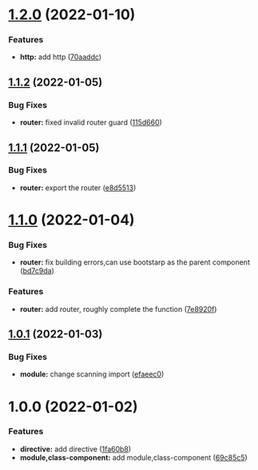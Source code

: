 # [1.2.0](https://github.com/JinghuiS/evil-vue/compare/v1.1.2...v1.2.0) (2022-01-10)


### Features

* **http:** add http ([70aaddc](https://github.com/JinghuiS/evil-vue/commit/70aaddcfa718109007ea504dfa5e3d925a1cd9e6))

## [1.1.2](https://github.com/JinghuiS/evil-vue/compare/v1.1.1...v1.1.2) (2022-01-05)


### Bug Fixes

* **router:** fixed invalid router  guard ([115d660](https://github.com/JinghuiS/evil-vue/commit/115d660ffdf9f9107f0e102a664ee38ba9282026))

## [1.1.1](https://github.com/JinghuiS/evil-vue/compare/v1.1.0...v1.1.1) (2022-01-05)


### Bug Fixes

* **router:** export the router ([e8d5513](https://github.com/JinghuiS/evil-vue/commit/e8d55130268c5a9b64ff8041e042a8eb87a9cf28))

# [1.1.0](https://github.com/JinghuiS/evil-vue/compare/v1.0.1...v1.1.0) (2022-01-04)


### Bug Fixes

* **router:** fix building errors,can use bootstarp as the parent component ([bd7c9da](https://github.com/JinghuiS/evil-vue/commit/bd7c9da6e961655aedb110664548c0779da8d649))


### Features

* **router:** add router, roughly complete the function ([7e8920f](https://github.com/JinghuiS/evil-vue/commit/7e8920f5341495bfd20ea0a78f1387ecbb5d7ddd))

## [1.0.1](https://github.com/JinghuiS/evil-vue/compare/v1.0.0...v1.0.1) (2022-01-03)


### Bug Fixes

* **module:** change scanning import ([efaeec0](https://github.com/JinghuiS/evil-vue/commit/efaeec0a1de7eb47c8c55278481d86eb0383c963))

# 1.0.0 (2022-01-02)


### Features

* **directive:** add directive ([1fa60b8](https://github.com/JinghuiS/evil-vue/commit/1fa60b88f06044435894e955fa1d1a83e5d0180b))
* **module,class-component:** add module,class-component ([69c85c5](https://github.com/JinghuiS/evil-vue/commit/69c85c5c0d30fe1e30f595e72bf96eb634b9a5f1))
